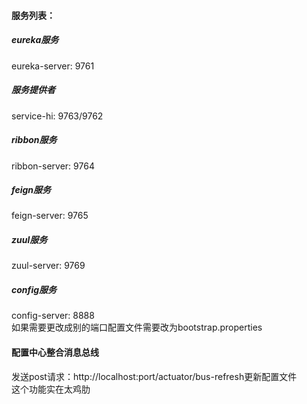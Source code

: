 
#### 服务列表：
##### eureka服务
eureka-server: 9761
##### 服务提供者
service-hi: 9763/9762
##### ribbon服务
ribbon-server: 9764
##### feign服务
feign-server: 9765
##### zuul服务
zuul-server: 9769
##### config服务
config-server: 8888
<br>
如果需要更改成别的端口配置文件需要改为bootstrap.properties
#### 配置中心整合消息总线
发送post请求：http://localhost:port/actuator/bus-refresh更新配置文件
<br>
这个功能实在太鸡肋



